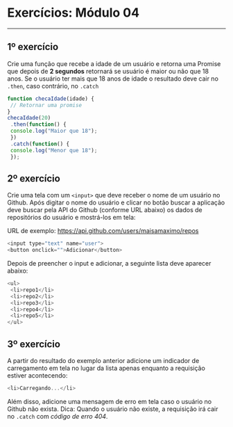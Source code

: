 # Exercícios: Módulo 04
***
## 1º exercício

Crie uma função que recebe a idade de um usuário e retorna uma Promise que depois de **2
segundos** retornará se usuário é maior ou não que 18 anos. Se o usuário ter mais que 18 anos de
idade o resultado deve cair no ```.then```, caso contrário, no ```.catch```

```javascript
function checaIdade(idade) {
 // Retornar uma promise
}
checaIdade(20)
 .then(function() {
 console.log("Maior que 18");
 })
 .catch(function() {
 console.log("Menor que 18");
 });
 ```

## 2º exercício
Crie uma tela com um ```<input>``` que deve receber o nome de um usuário no Github. Após digitar o
nome do usuário e clicar no botão buscar a aplicação deve buscar pela API do Github (conforme
URL abaixo) os dados de repositórios do usuário e mostrá-los em tela:

URL de exemplo: https://api.github.com/users/maisamaximo/repos

```javascript
<input type="text" name="user">
<button onclick="">Adicionar</button>
```

Depois de preencher o input e adicionar, a seguinte lista deve aparecer abaixo:

```javascript
<ul>
 <li>repo1</li>
 <li>repo2</li>
 <li>repo3</li>
 <li>repo4</li>
 <li>repo5</li>
</ul>
```

## 3º exercício
A partir do resultado do exemplo anterior adicione um indicador de carregamento em tela no lugar
da lista apenas enquanto a requisição estiver acontecendo:

```javascript
<li>Carregando...</li>
```

Além disso, adicione uma mensagem de erro em tela caso o usuário no Github não exista.
Dica: Quando o usuário não existe, a requisição irá cair no ```.catch``` com *código de erro 404*.